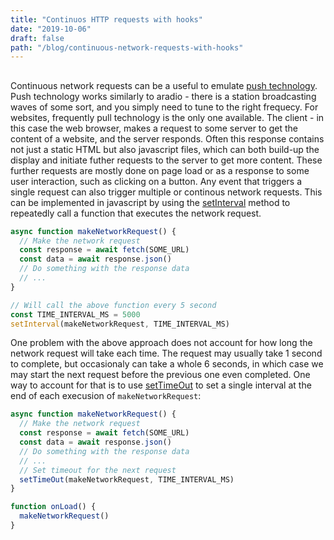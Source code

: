 ```yaml
---
title: "Continuos HTTP requests with hooks"
date: "2019-10-06"
draft: false
path: "/blog/continuous-network-requests-with-hooks"
---
```


##

Continuous network requests can be a useful to emulate [push technology](https://en.wikipedia.org/wiki/Push_technology). Push technology works similarly to aradio - there is a station broadcasting waves of some sort, and you simply need to tune to the right frequecy. For websites, frequently pull technology is the only one available. The client - in this case the web browser, makes a request to some server to get the content of a website, and the server responds. Often this response contains not just a static HTML but also javascript files, which can both build-up the display and initiate futher requests to the server to get more content. These further requests are mostly done on page load or as a response to some user interaction, such as clicking on a button. Any event that triggers a single request can also trigger multiple or continous network requests. This can be implemented in javascript by using the [setInterval](https://developer.mozilla.org/en-US/docs/Web/API/WindowOrWorkerGlobalScope/setInterval) method to repeatedly call a function that executes the network request.

```ts
async function makeNetworkRequest() {
  // Make the network request
  const response = await fetch(SOME_URL)
  const data = await response.json()
  // Do something with the response data
  // ...
}

// Will call the above function every 5 second
const TIME_INTERVAL_MS = 5000
setInterval(makeNetworkRequest, TIME_INTERVAL_MS)
```

One problem with the above approach does not account for how long the network
request will take each time. The request may usually take 1 second 
to complete, but occasionaly can take a whole 6 seconds, in which case we may start the next request before the previous one even completed. One way to account for that is to use [setTimeOut](https://developer.mozilla.org/en-US/docs/Web/API/WindowOrWorkerGlobalScope/setTimeout) to set a single interval at the end of each execusion of `makeNetworkRequest`:

```ts
async function makeNetworkRequest() {
  // Make the network request
  const response = await fetch(SOME_URL)
  const data = await response.json()
  // Do something with the response data
  // ...
  // Set timeout for the next request
  setTimeOut(makeNetworkRequest, TIME_INTERVAL_MS)
}

function onLoad() {
  makeNetworkRequest()
}
```



